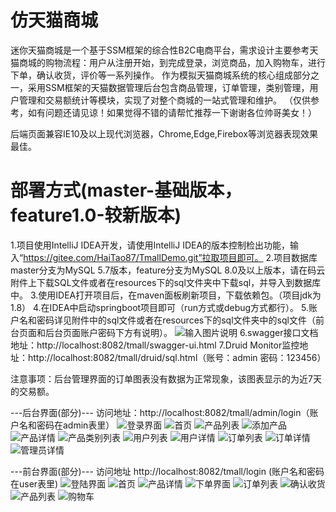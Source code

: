 # 仿天猫商城
迷你天猫商城是一个基于SSM框架的综合性B2C电商平台，需求设计主要参考天猫商城的购物流程：用户从注册开始，到完成登录，浏览商品，加入购物车，进行下单，确认收货，评价等一系列操作。
作为模拟天猫商城系统的核心组成部分之一，采用SSM框架的天猫数据管理后台包含商品管理，订单管理，类别管理，用户管理和交易额统计等模块，实现了对整个商城的一站式管理和维护。
（仅供参考，如有问题还请见谅！如果觉得不错的请帮忙推荐一下谢谢各位帅哥美女！）

后端页面兼容IE10及以上现代浏览器，Chrome,Edge,Firebox等浏览器表现效果最佳。

# 部署方式(master-基础版本，feature1.0-较新版本)
1.项目使用IntelliJ IDEA开发，请使用IntelliJ IDEA的版本控制检出功能，输入“https://gitee.com/HaiTao87/TmallDemo.git”拉取项目即可。
2.项目数据库master分支为MySQL 5.7版本，feature分支为MySQL 8.0及以上版本，请在码云附件上下载SQL文件或者在resources下的sql文件夹中下载sql，并导入到数据库中。
3.使用IDEA打开项目后，在maven面板刷新项目，下载依赖包。（项目jdk为1.8）
4.在IDEA中启动springboot项目即可（run方式或debug方式都行）。
5.账户名和密码详见附件中的sql文件或者在resources下的sql文件夹中的sql文件（前台页面和后台页面账户密码下方有说明）。
![输入图片说明](https://images.gitee.com/uploads/images/2020/1016/150457_5c0c7304_996301.png "屏幕截图.png")
6.swagger接口文档地址：http://localhost:8082/tmall/swagger-ui.html
7.Druid Monitor监控地址：http://localhost:8082/tmall/druid/sql.html（账号：admin 密码：123456）

注意事项：后台管理界面的订单图表没有数据为正常现象，该图表显示的为近7天的交易额。

---后台界面(部分)--- 访问地址：http://localhost:8082/tmall/admin/login（账户名和密码在admin表里）
![登录界面](https://gitee.com/uploads/images/2018/0526/222324_71d64249_1616166.png "2018-05-26_221417.png")
![首页](https://gitee.com/uploads/images/2018/0526/222349_00d5df29_1616166.png "2018-05-26_221445.png")
![产品列表](https://gitee.com/uploads/images/2018/0526/222414_c3a74f51_1616166.png "2018-05-26_221454.png")
![添加产品](https://gitee.com/uploads/images/2018/0526/222440_813cf8d7_1616166.png "2018-05-26_221504.png")
![产品详情](https://gitee.com/uploads/images/2018/0526/222457_7727da44_1616166.png "2018-05-26_221513.png")
![产品类别列表](https://gitee.com/uploads/images/2018/0526/222515_0f605a1a_1616166.png "2018-05-26_221522.png")
![用户列表](https://gitee.com/uploads/images/2018/0526/222531_2ddbba60_1616166.png "2018-05-26_221530.png")
![用户详情](https://gitee.com/uploads/images/2018/0526/222542_f816afc9_1616166.png "2018-05-26_221539.png")
![订单列表](https://gitee.com/uploads/images/2018/0526/222601_ac370928_1616166.png "2018-05-26_221547.png")
![订单详情](https://gitee.com/uploads/images/2018/0526/222628_e539faf6_1616166.png "2018-05-26_221554.png")
![管理员详情](https://gitee.com/uploads/images/2018/0526/222839_911d4e0d_1616166.png "2018-05-26_221607.png")

---前台界面(部分)--- 访问地址 http://localhost:8082/tmall/login (账户名和密码在user表里)
![登陆界面](https://gitee.com/uploads/images/2018/0526/223030_17b28619_1616166.png "2018-05-26_221715.png")
![首页](https://gitee.com/uploads/images/2018/0526/223018_14e999f1_1616166.png "2018-05-26_221703.png")
![产品详情](https://gitee.com/uploads/images/2018/0526/223044_e481ec5f_1616166.png "2018-05-26_221725.png")
![下单界面](https://gitee.com/uploads/images/2018/0526/223100_ef6e9612_1616166.png "2018-05-26_221837.png")
![订单列表](https://gitee.com/uploads/images/2018/0526/223117_dfd64b43_1616166.png "2018-05-26_221901.png")
![确认收货](https://gitee.com/uploads/images/2018/0526/223220_71e2ee3d_1616166.png "2018-05-26_221911.png")
![产品列表](https://gitee.com/uploads/images/2018/0526/223233_18e131a5_1616166.png "2018-05-26_222006.png")
![购物车](https://gitee.com/uploads/images/2018/0526/223245_3f80d8f4_1616166.png "2018-05-26_223157.png")
